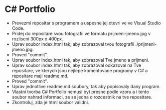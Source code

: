 # C# Portfolio
* Prevezmi repositar s programem a uspesne jej otevri ve ve Visual Studio Code.
* Pridej do repositare svou fotografii ve formatu prijmeni-jmeno.jpg v rozliseni 300px x 400px.
* Uprav soubor index.html tak, aby zobrazoval tvou fotografii ./prijmeni-jmeno.jpg.
* Proved "commit".
* Uprav soubor index.html tak, aby zobrazoval Tve jmeno a prijmeni.
* Uprav soubor index.html tak, aby zobrazoval odkazoval na Tve repositare, ve kterych
  jsou nejlepe komentovane programy v C# a repositare maji readme.md.
* Proved "commit".
* Uprav jednotlive readme.md soubory, tak aby popisovaly dany program.
* Vlastni tvorba C# Portfolio nemusi byt presne podle vzoru a i tento soubor nahrad
  informaci, ze se jedna o rozcestnik na tve repositare.
* Zkontroluj, zda je html soubor validni.
